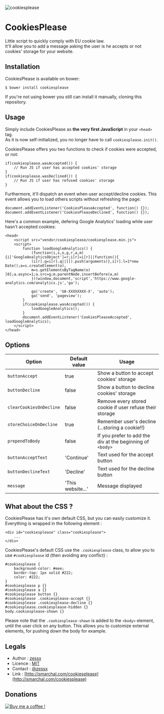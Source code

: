 ![cookiesplease](https://raw.githubusercontent.com/zessx/cookiesplease/master/cookiesplease.png)

CookiesPlease
=============

Little script to quickly comply with EU cookie law.  
It'll allow you to add a message asking the user is he accepts or not cookies' storage for your website.

Installation
------------

CookiesPlease is available on bower:

    $ bower install cookiesplease

If you're not using bower you still can install it manually, cloning this repository.

Usage
-----

Simply include CookiesPlease as **the very first JavaScript** in your `<head>` tag.  
As it is now self-initialized, you no longer have to call `cookiesplease.init()`.

CookiesPlease offers you two functions to check if cookies were accepted, or not:

    if(cookiesplease.wasAccepted()) {
        // Run JS if user has accepted cookies' storage
    } 
    if(cookiesplease.wasDeclined()) {
        // Run JS if user has refused cookies' storage
    } 

Furthermore, it'll dispatch an event when user accept/decline cookies. This event allows you to load others scripts without refreshing the page:

    document.addEventListener('CookiesPleaseAccepted', function() {});
    document.addEventListener('CookiesPleaseDeclined', function() {});

Here's a common example, defering Google Analytics' loading while user hasn't accepted cookies:

    <head>
        <script src="vendor/cookiesplease/cookiesplease.min.js">
        <script>
            function loadGoogleAnalytics() {
                (function(i,s,o,g,r,a,m){i['GoogleAnalyticsObject']=r;i[r]=i[r]||function(){
                (i[r].q=i[r].q||[]).push(arguments)},i[r].l=1*new Date();a=s.createElement(o),
                m=s.getElementsByTagName(o)[0];a.async=1;a.src=g;m.parentNode.insertBefore(a,m)
                })(window,document,'script','https://www.google-analytics.com/analytics.js','ga');

                ga('create', 'UA-XXXXXXXX-X', 'auto');
                ga('send', 'pageview');
            }
            if(cookiesplease.wasAccepted()) {
                loadGoogleAnalytics();
            }
            document.addEventListener('CookiesPleaseAccepted', loadGoogleAnalytics);
        </script>
    </head>

Options
-------

| Option                  | Default value     | Usage                                                     |
|-------------------------|-------------------|-----------------------------------------------------------|
| `buttonAccept`          | true              | Show a button to accept cookies' storage                  |
| `buttonDecline`         | false             | Show a button to decline cookies' storage                 |
| `clearCookiesOnDecline` | false             | Remove every stored cookie if user refuse their storage   |
| `storeChoiceOnDecline`  | true              | Remember user's decline (...storing a cookie!!)           |
| `prependToBody`         | false             | If you prefer to add the div at the beginning of `<body>` |
| `buttonAcceptText`      | 'Continue'        | Text used for the accept button                           |
| `buttonDeclineText`     | 'Decline'         | Text used for the decline button                          |
| `message`               | 'This website...' | Message displayed                                         |

What about the CSS ?
--------------------

CookiesPlease has it's own default CSS, but you can easily customize it. Everything is wrapped in the following element :

    <div id="cookiesplease" class="cookiesplease">
        ...
    </div>

CookiesPlease's default CSS use the `.cookiesplease` class, to allow you to use `#cookiesplease` id (then avoiding any conflict) :

<!-- language: lang-css -->

    #cookiesplease {
        background-color: #eee;
        border-top: 1px solid #222;
        color: #222;
    }
    #cookiesplease p {}
    #cookiesplease a {}
    #cookiesplease button {}
    #cookiesplease .cookiesplease-accept {}
    #cookiesplease .cookiesplease-decline {}
    #cookiesplease.cookiesplease-hidden {}
    body.cookiesplease-shown {}

Please note that the `.cookiesplease-shown` is added to the `<body>` element, until the user click on any button. This allows you to customize external elements, for pushing down the body for example.

Legals
------
- Author : [zessx](https://github.com/zessx)
- Licence : [MIT](http://opensource.org/licenses/MIT) 
- Contact : [@zessx](https://twitter.com/zessx)
- Link  : [http://smarchal.com/cookiesplease](http://smarchal.com/cookiesplease)

Donations
---------

[![Buy me a coffee !](http://doc.smarchal.com/bmac)](https://www.paypal.com/cgi-bin/webscr?cmd=_donations&business=KTYWBM9HJMMSE&lc=FR&item_name=Buy%20a%20coffee%20to%20zessx%20%28Samuel%20Marchal%29&currency_code=EUR&bn=PP%2dDonationsBF%3abmac%3aNonHosted)
